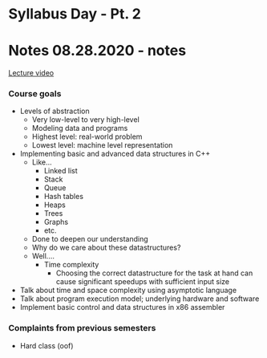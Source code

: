 # Syllabus Day - Pt. 2
# Notes 08.28.2020 - notes

[Lecture video](https://uva.hosted.panopto.com/Panopto/Pages/Viewer.aspx?id=37c6ae09-e45b-4837-bdb3-ac2401577ea4)

### Course goals
- Levels of abstraction
	- Very low-level to very high-level
	- Modeling data and programs
	- Highest level: real-world problem
	- Lowest level: machine level representation
- Implementing basic and advanced data structures in C++
	- Like...
		- Linked list
		- Stack
		- Queue
		- Hash tables
		- Heaps
		- Trees
		- Graphs
		- etc.
	- Done to deepen our understanding
	- Why do we care about these datastructures?
	- Well....
		- Time complexity
			- Choosing the correct datastructure for the task at hand can cause significant speedups with sufficient input size
- Talk about time and space complexity using asymptotic language
- Talk about program execution model; underlying hardware and software
- Implement basic control and data structures in x86 assembler

### Complaints from previous semesters
- Hard class (oof)
